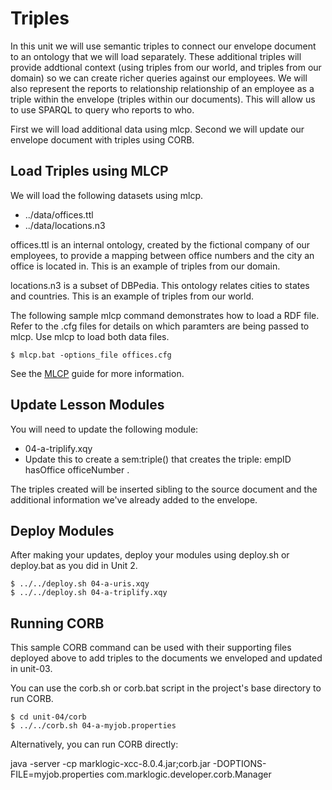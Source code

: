 # Triples

In this unit we will use semantic triples to connect our envelope document to an ontology that we will load separately. These additional triples will provide addtional context (using triples from our world, and triples from our domain) so we can create richer queries against our employees.  We will also represent the reports to relationship relationship of an employee as a triple within the envelope (triples within our documents). This will allow us to use SPARQL to query who reports to who.

First we will load additional data using mlcp.  Second we will update our envelope document with triples using CORB.

## Load Triples using MLCP

We will load the following datasets using mlcp.

- ../data/offices.ttl
- ../data/locations.n3

offices.ttl is an internal ontology, created by the fictional company of our employees, to provide a mapping between office numbers and the city an office is located in.  This is an example of triples from our domain.

locations.n3 is a subset of DBPedia.  This ontology relates cities to states and countries.  This is an example of triples from our world.

The following sample mlcp command demonstrates how to load a RDF file. Refer to the .cfg files for details on which paramters are being passed to mlcp. Use mlcp to load both data files.

    $ mlcp.bat -options_file offices.cfg

See the [MLCP](http://docs.marklogic.com/guide/mlcp) guide for more information.

## Update Lesson Modules

You will need to update the following module:

- 04-a-triplify.xqy
 - Update this to create a sem:triple() that creates the triple: empID hasOffice officeNumber . 

The triples created will be inserted sibling to the source document and the additional information we've already added to the envelope.

## Deploy Modules

After making your updates, deploy your modules using deploy.sh or deploy.bat as you did in Unit 2.

    $ ../../deploy.sh 04-a-uris.xqy
    $ ../../deploy.sh 04-a-triplify.xqy


## Running CORB 

This sample CORB command can be used with their supporting files deployed above to add triples to the documents we enveloped and updated in unit-03.

You can use the corb.sh or corb.bat script in the project's base directory to 
run CORB. 

    $ cd unit-04/corb
    $ ../../corb.sh 04-a-myjob.properties

Alternatively, you can run CORB directly:

java -server -cp marklogic-xcc-8.0.4.jar;corb.jar -DOPTIONS-FILE=myjob.properties com.marklogic.developer.corb.Manager


